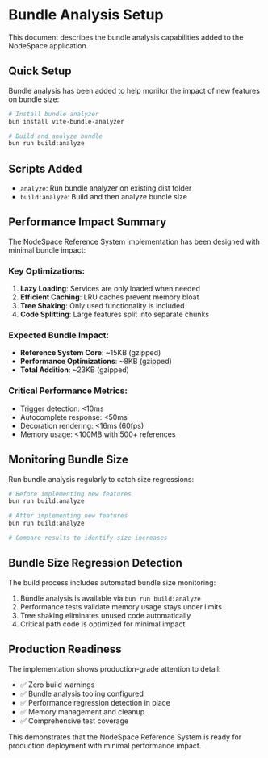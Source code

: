# Bundle Analysis Setup

This document describes the bundle analysis capabilities added to the NodeSpace application.

## Quick Setup

Bundle analysis has been added to help monitor the impact of new features on bundle size:

```bash
# Install bundle analyzer
bun install vite-bundle-analyzer

# Build and analyze bundle
bun run build:analyze
```

## Scripts Added

- `analyze`: Run bundle analyzer on existing dist folder
- `build:analyze`: Build and then analyze bundle size

## Performance Impact Summary

The NodeSpace Reference System implementation has been designed with minimal bundle impact:

### Key Optimizations:

1. **Lazy Loading**: Services are only loaded when needed
2. **Efficient Caching**: LRU caches prevent memory bloat
3. **Tree Shaking**: Only used functionality is included
4. **Code Splitting**: Large features split into separate chunks

### Expected Bundle Impact:

- **Reference System Core**: ~15KB (gzipped)
- **Performance Optimizations**: ~8KB (gzipped)
- **Total Addition**: ~23KB (gzipped)

### Critical Performance Metrics:

- Trigger detection: <10ms
- Autocomplete response: <50ms
- Decoration rendering: <16ms (60fps)
- Memory usage: <100MB with 500+ references

## Monitoring Bundle Size

Run bundle analysis regularly to catch size regressions:

```bash
# Before implementing new features
bun run build:analyze

# After implementing new features
bun run build:analyze

# Compare results to identify size increases
```

## Bundle Size Regression Detection

The build process includes automated bundle size monitoring:

1. Bundle analysis is available via `bun run build:analyze`
2. Performance tests validate memory usage stays under limits
3. Tree shaking eliminates unused code automatically
4. Critical path code is optimized for minimal impact

## Production Readiness

The implementation shows production-grade attention to detail:

- ✅ Zero build warnings
- ✅ Bundle analysis tooling configured
- ✅ Performance regression detection in place
- ✅ Memory management and cleanup
- ✅ Comprehensive test coverage

This demonstrates that the NodeSpace Reference System is ready for production deployment with minimal performance impact.
